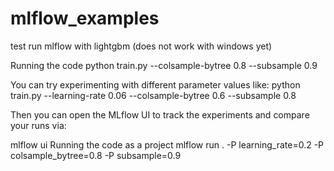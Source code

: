 # mlflow_examples
test run mlflow with lightgbm (does not work with windows yet)

Running the code
python train.py --colsample-bytree 0.8 --subsample 0.9

You can try experimenting with different parameter values like:
python train.py --learning-rate 0.06 --colsample-bytree 0.6 --subsample 0.8

Then you can open the MLflow UI to track the experiments and compare your runs via:

mlflow ui
Running the code as a project
mlflow run . -P learning_rate=0.2 -P colsample_bytree=0.8 -P subsample=0.9

